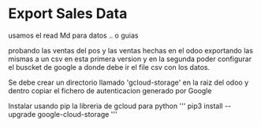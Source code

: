 # Export Sales Data

usamos el read Md para datos .. o guias

probando las ventas del pos y las ventas hechas en el odoo
exportando las mismas a un csv en esta primera version y
en la segunda poder configurar el buscket de google a donde
debe ir el file csv con los datos.

Se debe crear un directorio llamado 'gcloud-storage' en la raiz
del odoo y dentro copiar el fichero de autenticacion generado por
Google

Instalar usando pip la libreria de gcloud para python
'''
pip3 install --upgrade google-cloud-storage
'''

